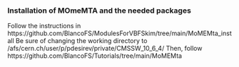 <h3> Installation of MOmeMTA and the needed packages </h3>
Follow the instructions in <url> https://github.com/BlancoFS/ModulesForVBFSkim/tree/main/MoMEMta_install </url> 
Be sure of changing the working directory to /afs/cern.ch/user/p/pdesirev/private/CMSSW_10_6_4/
Then, follow <url> https://github.com/BlancoFS/Tutorials/tree/main/MoMEMta </url>

